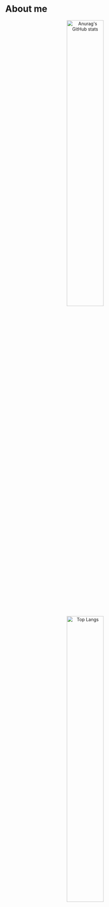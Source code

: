 # About me

<div align="center">
    <img src="https://github-readme-stats.vercel.app/api?username=CauaABernardes&show_icons=true&theme=radical" alt="Anurag's GitHub stats" width="48%" />
</div>
<div align="center">
  <img src="https://github-readme-stats.vercel.app/api/top-langs/?username=CauaABernardes&layout=compact&theme=radical" alt="Top Langs" width="48%" />
</div>
